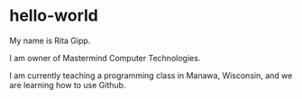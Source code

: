 # hello-world


My name is Rita Gipp.<p>
I am owner of Mastermind Computer Technologies.</p><p>
I am currently teaching a programming class in Manawa, Wisconsin, and we are learning how to use Github.</p>

